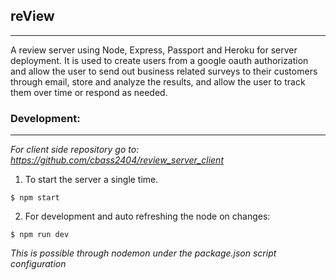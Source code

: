 ## reView

---

A review server using Node, Express, Passport and Heroku for server deployment. It is used to create users from a google oauth authorization and allow the user to send out business related surveys to their customers through email, store and analyze the results, and allow the user to track them over time or respond as needed.

### Development:

---

_For client side repository go to: https://github.com/cbass2404/review_server_client_

1. To start the server a single time.

```
$ npm start
```

2. For development and auto refreshing the node on changes:

```
$ npm run dev
```

_This is possible through nodemon under the package.json script configuration_
